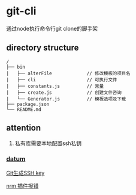 # git-cli
通过node执行命令行git clone的脚手架

## directory structure
    /
    ├── bin
    |   ├── alterFile             // 修改模板的项目名
    |   ├── cli                   // 可执行文件
    |   ├── constants.js          // 常量
    |   ├── create.js             // 创建文件咨询
    |   └── Generator.js          // 模板选项及下载
    ├── package.json
    └── README.md

## attention

1. 私有库需要本地配置ssh私钥

### [datum](https://juejin.cn/post/6966119324478079007#heading-40)

[Git生成SSH key](https://www.jianshu.com/p/0f26664e9f6a)

[nrm 插件报错](https://blog.csdn.net/mynewdays/article/details/113928432)
